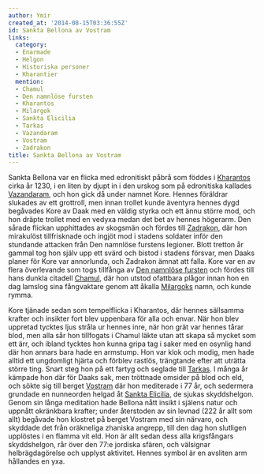```yaml
---
author: Ymir
created_at: '2014-08-15T03:36:55Z'
id: Sankta Bellona av Vostram
links:
  category:
  - Enarmade
  - Helgon
  - Historiska personer
  - Kharantier
  mention:
  - Chamul
  - Den namnlöse fursten
  - Kharantos
  - Milargok
  - Sankta Elicilia
  - Tarkas
  - Vazandaram
  - Vostram
  - Zadrakon
title: Sankta Bellona av Vostram
---
```


Sankta Bellona var en flicka med edronitiskt påbrå som föddes i [Kharantos] cirka år 1230, i en
liten by djupt in i den urskog som på edronitiska kallades [Vazandaram], och hon gick då under
namnet Kore. Hennes föräldrar slukades av ett grottroll, men innan trollet kunde äventyra hennes
dygd begåvades Kore av Daak med en väldig styrka och ett ännu större mod, och hon dräpte trollet med
en vedyxa medan det bet av hennes högerarm. Den sårade flickan upphittades av skogsmän och fördes
till [Zadrakon], där hon mirakulöst tillfrisknade och ingjöt mod i stadens soldater inför den
stundande attacken från Den namnlöse furstens legioner. Blott tretton år gammal tog hon själv upp
ett svärd och bistod i stadens försvar, men Daaks planer för Kore var annorlunda, och Zadrakon ämnat
att falla. Kore var en av flera överlevande som togs tillfånga av [Den namnlöse fursten] och fördes
till hans dunkla citadell [Chamul], där hon utstod ofattbara plågor innan hon en dag lamslog sina
fångvaktare genom att åkalla [Milargoks] namn, och kunde rymma.

Kore tjänade sedan som tempelflicka i Kharantos, där hennes sällsamma krafter och insikter fort blev
uppenbara för alla och envar. När hon blev uppretad tycktes ljus stråla ur hennes inre, när hon grät
var hennes tårar blod, men alla sår hon tillfogats i Chamul läkte utan att skapa så mycket som ett
ärr, och ibland tycktes hon kunna gripa tag i saker med en osynlig hand där hon annars bara hade en
armstump. Hon var klok och modig, men hade alltid ett ungdomligt hjärta och förblev rastlös,
trängtande efter att uträtta större ting. Snart steg hon på ett fartyg och seglade till [Tarkas]. I
många år kämpade hon där för Daaks sak, men tröttnade omsider på blod och eld, och sökte sig till
berget [Vostram] där hon mediterade i 77 år, och sedermera grundade en nunneorden helgad åt [Sankta
Elicilia], de sjukas skyddshelgon. Genom sin långa meditation hade Bellona nått insikt i själens
natur och uppnått okränkbara krafter; under återstoden av sin levnad (222 år allt som allt) begåvade
hon klostret på berget Vostram med sin närvaro, och skyddade det från oräkneliga zhaniska angrepp,
till den dag hon slutligen upplöstes i en flamma vit eld. Hon är allt sedan dess alla krigsfångars
skyddshelgon, rår över den 77:e jordiska sfären, och välsignar helbrägdagörelse och upplyst
aktivitet. Hennes symbol är en avsliten arm hållandes en yxa.

  [Kharantos]: Kharantos
  [Vazandaram]: Vazandaram
  [Zadrakon]: Zadrakon
  [Den namnlöse fursten]: Den_namnlöse_fursten
  [Chamul]: Chamul
  [Milargoks]: Milargok
  [Tarkas]: Tarkas
  [Vostram]: Vostram
  [Sankta Elicilia]: Sankta_Elicilia